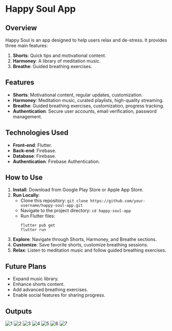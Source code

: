 # Happy Soul App

## Overview
Happy Soul is an app designed to help users relax and de-stress. It provides three main features:
1. **Shorts**: Quick tips and motivational content.
2. **Harmoney**: A library of meditation music.
3. **Breathe**: Guided breathing exercises.

## Features
- **Shorts**: Motivational content, regular updates, customization.
- **Harmoney**: Meditation music, curated playlists, high-quality streaming.
- **Breathe**: Guided breathing exercises, customization, progress tracking.
- **Authentication**: Secure user accounts, email verification, password management.

## Technologies Used
- **Front-end**: Flutter.
- **Back-end**: Firebase.
- **Database**: Firebase.
- **Authentication**: Firebase Authentication.

## How to Use
1. **Install**: Download from Google Play Store or Apple App Store.
2. **Run Locally**: 
   - Clone this repository: `git clone https://github.com/your-username/happy-soul-app.git`
   - Navigate to the project directory: `cd happy-soul-app`
   - Run Flutter files:
     ```
     flutter pub get
     flutter run
     ```
3. **Explore**: Navigate through Shorts, Harmoney, and Breathe sections.
4. **Customize**: Save favorite shorts, customize breathing sessions.
5. **Relax**: Listen to meditation music and follow guided breathing exercises.

## Future Plans
- Expand music library.
- Enhance shorts content.
- Add advanced breathing exercises.
- Enable social features for sharing progress.

## Outputs
![1](https://github.com/bangash-0/happy_soul_0/assets/117905020/5e72cf91-a801-4d6d-9675-b5efc62a336d) ![2](https://github.com/bangash-0/happy_soul_0/assets/117905020/84deda1f-e439-467e-bced-e52994a9ea6f)
![3](https://github.com/bangash-0/happy_soul_0/assets/117905020/140f685c-faa4-4add-bc74-e864955229fc) ![4](https://github.com/bangash-0/happy_soul_0/assets/117905020/7c740ef1-9ff2-4dfc-8c8d-6aa6c16585a1)
![5](https://github.com/bangash-0/happy_soul_0/assets/117905020/ff84ce76-7ae1-4450-9fc4-b83f959d345c) ![6](https://github.com/bangash-0/happy_soul_0/assets/117905020/473784c3-8f75-40b3-b306-007a24ac23f0)
![7](https://github.com/bangash-0/happy_soul_0/assets/117905020/f9c75b10-ba7e-41a0-b08e-4ea4b2d1b03d)

